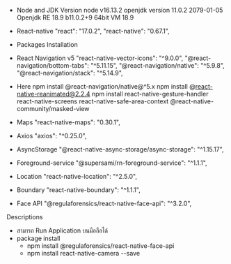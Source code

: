 - Node and JDK Version
node v16.13.2
openjdk version 11.0.2 2079-01-05
Openjdk RE 18.9 b11.0.2+9
64bit VM 18.9

- React-native
"react": "17.0.2",
"react-native": "0.67.1",


- Packages Installation

- React Navigation v5
"react-native-vector-icons": "^9.0.0",
"@react-navigation/bottom-tabs": "^5.11.15",
"@react-navigation/native": "^5.9.8",
"@react-navigation/stack": "^5.14.9",

- Here
npm install @react-navigation/native@^5.x
npm install @react-native-reanimated@2.2.4
npm install  react-native-gesture-handler react-native-screens react-native-safe-area-context @react-native-community/masked-view

- Maps
"react-native-maps": "0.30.1",

- Axios
"axios": "^0.25.0",

- AsyncStorage
"@react-native-async-storage/async-storage": "^1.15.17",

- Foreground-service
"@supersami/rn-foreground-service": "^1.1.1",

- Location
"react-native-location": "^2.5.0",

- Boundary
"react-native-boundary": "^1.1.1",

- Face API
"@regulaforensics/react-native-face-api": "^3.2.0",

Descriptions
- สามารถ Run Application บนมือถือได้
- package install
    - npm install @regulaforensics/react-native-face-api
    - npm install react-native-camera --save